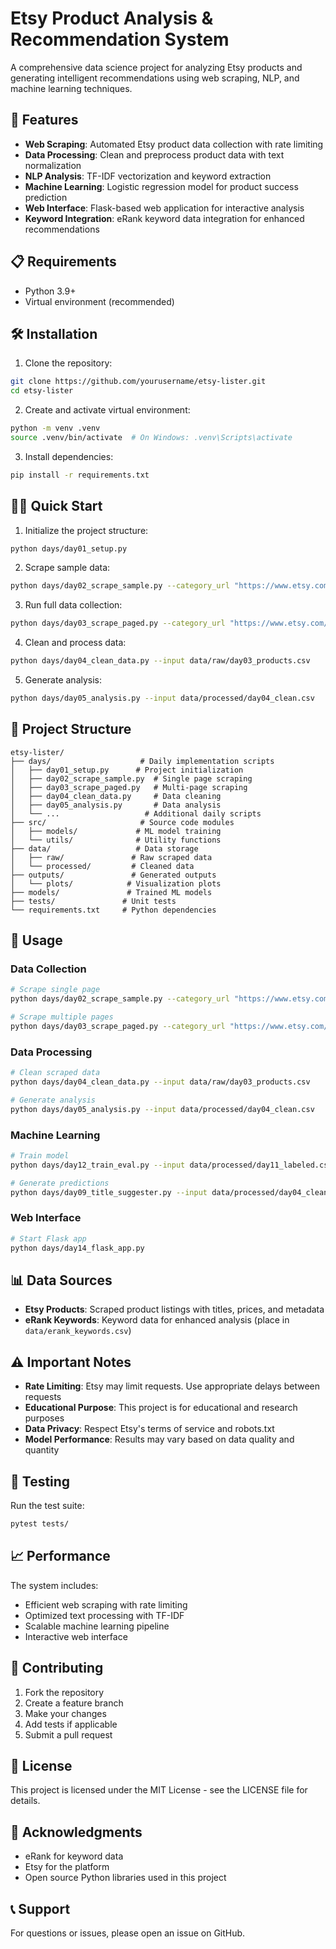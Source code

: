# Etsy Product Analysis & Recommendation System

A comprehensive data science project for analyzing Etsy products and generating intelligent recommendations using web scraping, NLP, and machine learning techniques.

## 🚀 Features

- **Web Scraping**: Automated Etsy product data collection with rate limiting
- **Data Processing**: Clean and preprocess product data with text normalization
- **NLP Analysis**: TF-IDF vectorization and keyword extraction
- **Machine Learning**: Logistic regression model for product success prediction
- **Web Interface**: Flask-based web application for interactive analysis
- **Keyword Integration**: eRank keyword data integration for enhanced recommendations

## 📋 Requirements

- Python 3.9+
- Virtual environment (recommended)

## 🛠️ Installation

1. Clone the repository:
```bash
git clone https://github.com/yourusername/etsy-lister.git
cd etsy-lister
```

2. Create and activate virtual environment:
```bash
python -m venv .venv
source .venv/bin/activate  # On Windows: .venv\Scripts\activate
```

3. Install dependencies:
```bash
pip install -r requirements.txt
```

## 🏃‍♂️ Quick Start

1. Initialize the project structure:
```bash
python days/day01_setup.py
```

2. Scrape sample data:
```bash
python days/day02_scrape_sample.py --category_url "https://www.etsy.com/search?q=poster"
```

3. Run full data collection:
```bash
python days/day03_scrape_paged.py --category_url "https://www.etsy.com/search?q=poster" --max_pages 5
```

4. Clean and process data:
```bash
python days/day04_clean_data.py --input data/raw/day03_products.csv
```

5. Generate analysis:
```bash
python days/day05_analysis.py --input data/processed/day04_clean.csv
```

## 📁 Project Structure

```
etsy-lister/
├── days/                    # Daily implementation scripts
│   ├── day01_setup.py      # Project initialization
│   ├── day02_scrape_sample.py  # Single page scraping
│   ├── day03_scrape_paged.py   # Multi-page scraping
│   ├── day04_clean_data.py     # Data cleaning
│   ├── day05_analysis.py       # Data analysis
│   └── ...                   # Additional daily scripts
├── src/                     # Source code modules
│   ├── models/             # ML model training
│   └── utils/              # Utility functions
├── data/                   # Data storage
│   ├── raw/               # Raw scraped data
│   └── processed/         # Cleaned data
├── outputs/               # Generated outputs
│   └── plots/            # Visualization plots
├── models/               # Trained ML models
├── tests/               # Unit tests
└── requirements.txt     # Python dependencies
```

## 🔧 Usage

### Data Collection
```bash
# Scrape single page
python days/day02_scrape_sample.py --category_url "https://www.etsy.com/search?q=wall-art" --delay 2.0

# Scrape multiple pages
python days/day03_scrape_paged.py --category_url "https://www.etsy.com/search?q=wall-art" --max_pages 10 --delay 1.5
```

### Data Processing
```bash
# Clean scraped data
python days/day04_clean_data.py --input data/raw/day03_products.csv

# Generate analysis
python days/day05_analysis.py --input data/processed/day04_clean.csv
```

### Machine Learning
```bash
# Train model
python days/day12_train_eval.py --input data/processed/day11_labeled.csv

# Generate predictions
python days/day09_title_suggester.py --input data/processed/day04_clean.csv
```

### Web Interface
```bash
# Start Flask app
python days/day14_flask_app.py
```

## 📊 Data Sources

- **Etsy Products**: Scraped product listings with titles, prices, and metadata
- **eRank Keywords**: Keyword data for enhanced analysis (place in `data/erank_keywords.csv`)

## ⚠️ Important Notes

- **Rate Limiting**: Etsy may limit requests. Use appropriate delays between requests
- **Educational Purpose**: This project is for educational and research purposes
- **Data Privacy**: Respect Etsy's terms of service and robots.txt
- **Model Performance**: Results may vary based on data quality and quantity

## 🧪 Testing

Run the test suite:
```bash
pytest tests/
```

## 📈 Performance

The system includes:
- Efficient web scraping with rate limiting
- Optimized text processing with TF-IDF
- Scalable machine learning pipeline
- Interactive web interface

## 🤝 Contributing

1. Fork the repository
2. Create a feature branch
3. Make your changes
4. Add tests if applicable
5. Submit a pull request

## 📄 License

This project is licensed under the MIT License - see the LICENSE file for details.

## 🙏 Acknowledgments

- eRank for keyword data
- Etsy for the platform
- Open source Python libraries used in this project

## 📞 Support

For questions or issues, please open an issue on GitHub.